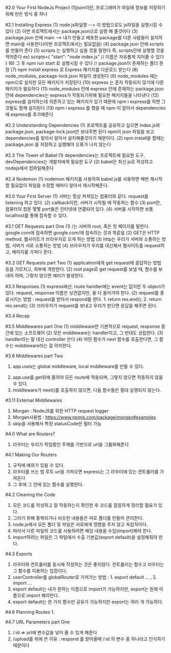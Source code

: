 #2.0 Your First NodeJs Project
(1)json이란, 프로그래머가 파일에 정보를 저장하기 위해 만든 방식 중 하나

#2.1 Installing Express
(1) node js파일명 --> 이 방법으로도 js파일을 실행시킬 수 있다
(2) 이번 프로젝트에서는 package.json으로 실행 해 줄것이다
(3) package.json 안에 main --> 내가 만들고 배포한 package를 다른 사람들이 설치하면 main을 사용한다(이번 프로젝트에서는 필요없음)
(4) package.json 안에 scripts를 만들어 준다
(5) scripts 는 실행하고 싶을 것을 말한다 즉, scripts안에 실행할 것을 적어준다
ex) scripts={
"start": "node index.js" // 이름은 자유롭게 지어줄 수 있다
}
(6) 그 후 npm run start 로 실행시킬 수 있다 // package.json이 존재하는 폴더 한정
(7) npm install express 로 Express 패키지를 다운로드 받는다
(8) node_modules, package-lock.json 파일이 생성된다
(9) node_modules 에는 npm으로 설치한 모든 패키지가 저장된다
(10) express 는 혼자 작동되지 않기에 다른 패키지가 필요하다
(11) node_modules 안에 express 안에 존재하는 package.json안에 dependencies는 express가 작동되기위해 필요한 패키지들을 나타낸다
(12) express를 설치하는데 의존하고 있는 패키지가 있기 때문에 npm i express를 하면 그것들도 함께 설치된다
(13) npm i express 를 했을 때 npm 이 알아서 dependencies에 express를 추가해준다

#2.2 Understanding Dependencies
(1) 프로젝트를 공유하고 싶으면 index.js와 package.json, package-lock.json만 보내주면 된다 npm이 json 파일을 보고 dependencies를 찾아서 알아서 설치해줄것이기 때문이다.
(2) npm install을 할때는 package.json 을 저장하고 실행해야 오류가 나지 않는다

#2.3 The Tower of Babel
(1) dependencies는 프로젝트에 필요한 도구, devDependencies는 개발자에게 필요한 도구
(2) babel은 최신 js로 작성하고 nodejs에서 컴파일해준다

#2.4 Nodemon
(1) nodemon 패키지를 사용하여 babel.js를 사용하면 매번 재시작할 필요없이 파일을 수정할 때마다 알아서 재시작해준다.

#3.0 Your First Server
(1) 서버는 항상 켜져있는 컴퓨터와 같다. request를 listening 하고 있다. 
(2) callback이란, 서버가 시작될 때 작동하는 함수
(3) port란, 컴퓨터의 창문 몇몇 port들은 인터넷에 연결되어 있다. 
(4) 서버를 시작하면 보통 localhost를 통해 접속할 수 있다.

#3.1 GET Requests part One
(1) /는 서버의 root, 혹은 첫 페이지를 말한다. google.com에 접속하면 google.com/에 접속하는 것과 똑같음
(2) GET은 HTTP method, 웹사이트가 브라우저로 오게 하는 방법
(3) http는 우리가 서버와 소통하는 방법, 서버가 서로 소통하는 방법
(4) 브라우저가 우리를 대신해서 웹사이트를 request하고, 페이지를 가져다 준다.

#3.2 GET Requests part Two
(1) application에게 get request애 응답하는 방법 등을 가르치고, 외부에 개방한다.
(2) root page로 get request를 보낼 때, 함수를 보내야 하며, 그렇지 않으면 에러가 발생한다.

#3.3 Responses
(1) express에선, route handler에는 event는 없지만 두 object가 있다. request, response 이름은 상관없지만, 둘 다 들어가야 한다.
(2) request를 종료시키는 방법 : request를 받아서 respond를 한다. 1. return res.end(); 2. return res.send();
(3) 브라우저가 request를 보내고 우리가 받으면 응답을 해주면 된다.

#3.4 Recap

#3.5 Middlewares part One
(1) middleware란 기본적으로 request, response 중간에 있는 소프트웨어
(2) 모든 middleware는 handler이고, 그 반대도 성립한다.
(3) handler라는 말 대신 controller 쓴다
(4) 어떤 함수가 next 함수를 호출한다면, 그 함수는 middleware라는 걸 의미한다.

#3.6 Middlewares part Two
1. app.uses는 global middleware, local middleware를 만들 수 있다.
2) app.use를 get위에 올려야 모든 route에 적용되며, 그렇지 않으면 작동하지 않을 수 있다.
3) middleware가 next()를 호출하지 않으면, 다음 함수들은 절대 실행되지 않는다.

#3.11 External Middlewares
1. Morgan : NodeJS를 위한 HTTP request logger
2. Morgan사용법 : https://www.npmjs.com/package/morgan#examples
3. skip을 사용해서 특정 statusCode만 필터 가능

#4.0 What are Routers?
1. 라우터는 우리가 작업중인 주제를 기반으로 url을 그룹화해준다

#4.1 Making Our Routers
1. 규칙에 예외가 있을 수 있다.
2. 라우터를 쓰는 법 루트 url을 가져오면 express는 그 라우터에 있는 컨트롤러를 가져온다
3. 그 후에 그 안에 있는 함수를 실행한다.

#4.2 Cleaning the Code
1. 모든 코드를 작성하고 잘 작동하는지 확인한 후 코드를 깔끔하게 정리할 필요가 있다.
2. 그러기 위해 중복되거나 비슷한 내용들은 따로 폴더를 만들어 관리한다.
3. node.js에서 모든 폴더 및 파일은 서로에게 영향을 주지 않고 독립적이다.
4. 따라서 다른 파일의 코드를 사용하려면 해당 내용을 수입(import)해야 한다.
5. ﻿import하려는 파일은 그 파일에서 수출 기본값(export default)을 설정해줘야 한다.

#4.3 Exports
1. 라우터와 컨트롤러를 동시에 작성하는 것은 좋지않다. 컨트롤러는 함수고 라우터는 그 함수를 이용하는 입장이다.
2. userController를 globalRouter로 가져가는 방법 : 1. export default ... , 2. import ...
3. export default는 내가 원하는 이름으로 import가 가능하지만, export는 원래 이름으로 import 해야한다.
4. export default는 한 가지 함수만 공유가 가능하지만 export는 여러 개 가능하다.

#4.6 Planning Routes
1. 

#4.7 URL Parameters part One
1. /:id => url에 변수값을 넣어 줄 수 있게 해준다
2. /upload를 위에 쓴 이유 : respond 를 받아올때 /:id 의 변수 중 하나라고 인식하기 때문이다